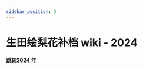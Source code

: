 ```yaml
---
sidebar_position: 3
---
```




# 生田绘梨花补档 wiki - 2024


 **[跳转2024 年](https://ikuchanfans.github.io/wiki/)**
